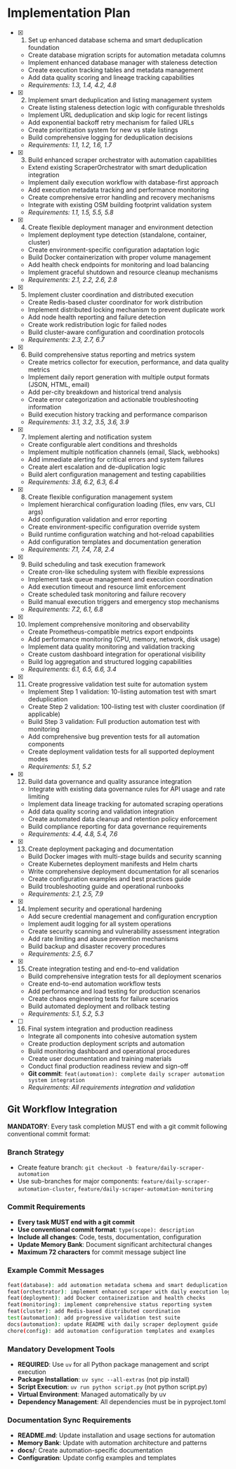 # Implementation Plan

- [x] 1. Set up enhanced database schema and smart deduplication foundation
  - Create database migration scripts for automation metadata columns
  - Implement enhanced database manager with staleness detection
  - Create execution tracking tables and metadata management
  - Add data quality scoring and lineage tracking capabilities
  - _Requirements: 1.3, 1.4, 4.2, 4.8_

- [x] 2. Implement smart deduplication and listing management system
  - Create listing staleness detection logic with configurable thresholds
  - Implement URL deduplication and skip logic for recent listings
  - Add exponential backoff retry mechanism for failed URLs
  - Create prioritization system for new vs stale listings
  - Build comprehensive logging for deduplication decisions
  - _Requirements: 1.1, 1.2, 1.6, 1.7_

- [x] 3. Build enhanced scraper orchestrator with automation capabilities
  - Extend existing ScraperOrchestrator with smart deduplication integration
  - Implement daily execution workflow with database-first approach
  - Add execution metadata tracking and performance monitoring
  - Create comprehensive error handling and recovery mechanisms
  - Integrate with existing OSM building footprint validation system
  - _Requirements: 1.1, 1.5, 5.5, 5.8_

- [x] 4. Create flexible deployment manager and environment detection


  - Implement deployment type detection (standalone, container, cluster)
  - Create environment-specific configuration adaptation logic
  - Build Docker containerization with proper volume management
  - Add health check endpoints for monitoring and load balancing
  - Implement graceful shutdown and resource cleanup mechanisms
  - _Requirements: 2.1, 2.2, 2.6, 2.8_

- [x] 5. Implement cluster coordination and distributed execution
  - Create Redis-based cluster coordinator for work distribution
  - Implement distributed locking mechanism to prevent duplicate work
  - Add node health reporting and failure detection
  - Create work redistribution logic for failed nodes
  - Build cluster-aware configuration and coordination protocols
  - _Requirements: 2.3, 2.7, 6.7_

- [x] 6. Build comprehensive status reporting and metrics system
  - Create metrics collector for execution, performance, and data quality metrics
  - Implement daily report generation with multiple output formats (JSON, HTML, email)
  - Add per-city breakdown and historical trend analysis
  - Create error categorization and actionable troubleshooting information
  - Build execution history tracking and performance comparison
  - _Requirements: 3.1, 3.2, 3.5, 3.6, 3.9_

- [x] 7. Implement alerting and notification system
  - Create configurable alert conditions and thresholds
  - Implement multiple notification channels (email, Slack, webhooks)
  - Add immediate alerting for critical errors and system failures
  - Create alert escalation and de-duplication logic
  - Build alert configuration management and testing capabilities
  - _Requirements: 3.8, 6.2, 6.3, 6.4_

- [x] 8. Create flexible configuration management system



  - Implement hierarchical configuration loading (files, env vars, CLI args)
  - Add configuration validation and error reporting
  - Create environment-specific configuration override system
  - Build runtime configuration watching and hot-reload capabilities
  - Add configuration templates and documentation generation
  - _Requirements: 7.1, 7.4, 7.8, 2.4_

- [x] 9. Build scheduling and task execution framework
  - Create cron-like scheduling system with flexible expressions
  - Implement task queue management and execution coordination
  - Add execution timeout and resource limit enforcement
  - Create scheduled task monitoring and failure recovery
  - Build manual execution triggers and emergency stop mechanisms
  - _Requirements: 7.2, 6.1, 6.8_

- [x] 10. Implement comprehensive monitoring and observability
  - Create Prometheus-compatible metrics export endpoints
  - Add performance monitoring (CPU, memory, network, disk usage)
  - Implement data quality monitoring and validation tracking
  - Create custom dashboard integration for operational visibility
  - Build log aggregation and structured logging capabilities
  - _Requirements: 6.1, 6.5, 6.6, 3.4_

- [x] 11. Create progressive validation test suite for automation system
  - Implement Step 1 validation: 10-listing automation test with smart deduplication
  - Create Step 2 validation: 100-listing test with cluster coordination (if applicable)
  - Build Step 3 validation: Full production automation test with monitoring
  - Add comprehensive bug prevention tests for all automation components
  - Create deployment validation tests for all supported deployment modes
  - _Requirements: 5.1, 5.2_

- [x] 12. Build data governance and quality assurance integration
  - Integrate with existing data governance rules for API usage and rate limiting
  - Implement data lineage tracking for automated scraping operations
  - Add data quality scoring and validation integration
  - Create automated data cleanup and retention policy enforcement
  - Build compliance reporting for data governance requirements
  - _Requirements: 4.4, 4.8, 5.4, 7.6_

- [x] 13. Create deployment packaging and documentation
  - Build Docker images with multi-stage builds and security scanning
  - Create Kubernetes deployment manifests and Helm charts
  - Write comprehensive deployment documentation for all scenarios
  - Create configuration examples and best practices guide
  - Build troubleshooting guide and operational runbooks
  - _Requirements: 2.1, 2.5, 7.9_

- [x] 14. Implement security and operational hardening

  - Add secure credential management and configuration encryption
  - Implement audit logging for all system operations
  - Create security scanning and vulnerability assessment integration
  - Add rate limiting and abuse prevention mechanisms
  - Build backup and disaster recovery procedures
  - _Requirements: 2.5, 6.7_

- [x] 15. Create integration testing and end-to-end validation






  - Build comprehensive integration tests for all deployment scenarios
  - Create end-to-end automation workflow tests
  - Add performance and load testing for production scenarios
  - Create chaos engineering tests for failure scenarios
  - Build automated deployment and rollback testing
  - _Requirements: 5.1, 5.2, 5.3_

- [ ] 16. Final system integration and production readiness
  - Integrate all components into cohesive automation system
  - Create production deployment scripts and automation
  - Build monitoring dashboard and operational procedures
  - Create user documentation and training materials
  - Conduct final production readiness review and sign-off
  - **Git commit**: `feat(automation): complete daily scraper automation system integration`
  - _Requirements: All requirements integration and validation_

## Git Workflow Integration

**MANDATORY**: Every task completion MUST end with a git commit following conventional commit format:

### Branch Strategy
- Create feature branch: `git checkout -b feature/daily-scraper-automation`
- Use sub-branches for major components: `feature/daily-scraper-automation-cluster`, `feature/daily-scraper-automation-monitoring`

### Commit Requirements
- **Every task MUST end with a git commit**
- **Use conventional commit format**: `type(scope): description`
- **Include all changes**: Code, tests, documentation, configuration
- **Update Memory Bank**: Document significant architectural changes
- **Maximum 72 characters** for commit message subject line

### Example Commit Messages
```bash
feat(database): add automation metadata schema and smart deduplication
feat(orchestrator): implement enhanced scraper with daily execution logic
feat(deployment): add Docker containerization and health checks
feat(monitoring): implement comprehensive status reporting system
feat(cluster): add Redis-based distributed coordination
test(automation): add progressive validation test suite
docs(automation): update README with daily scraper deployment guide
chore(config): add automation configuration templates and examples
```

### Mandatory Development Tools
- **REQUIRED**: Use `uv` for all Python package management and script execution
- **Package Installation**: `uv sync --all-extras` (not pip install)
- **Script Execution**: `uv run python script.py` (not python script.py)
- **Virtual Environment**: Managed automatically by uv
- **Dependency Management**: All dependencies must be in pyproject.toml

### Documentation Sync Requirements
- **README.md**: Update installation and usage sections for automation
- **Memory Bank**: Update with automation architecture and patterns
- **docs/**: Create automation-specific documentation
- **Configuration**: Update config examples and templates